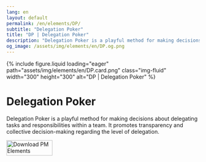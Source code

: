 ```yaml
---
lang: en
layout: default
permalink: /en/elements/DP/
subtitle: "Delegation Poker"
title: "DP | Delegation Poker"
description: "Delegation Poker is a playful method for making decisions about delegating tasks and responsibilities within a team. It promotes transparency and collective decision-making regarding the level of delegation."
og_image: /assets/img/elements/en/DP.og.png
---
```


{% include figure.liquid loading="eager" path="assets/img/elements/en/DP.card.png" class="img-fluid" width="300" height="300" alt="DP | Delegation Poker" %}

# Delegation Poker

Delegation Poker is a playful method for making decisions about delegating tasks and responsibilities within a team. It promotes transparency and collective decision-making regarding the level of delegation.

<a href="https://apps.apple.com/app/apple-store/id6738084498?pt=127441684&ct=website&mt=8">
  <img src="{{ "assets/img/en/appstore.png" | relative_url }}" width="120" height="40" alt="Download PM Elements">
</a>
